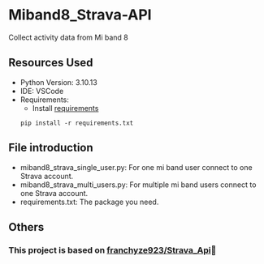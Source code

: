 # Miband8_Strava-API

Collect activity data from Mi band 8

## Resources Used

- Python Version: 3.10.13
- IDE: VSCode
- Requirements:
  - Install [requirements](https://github.com/JohnnyHsieh1020/Miband8_Strava-API/blob/main/requirements.txt)
  ```terminal
  pip install -r requirements.txt
  ```

## File introduction

- miband8_strava_single_user.py: For one mi band user connect to one Strava account.
- miband8_strava_multi_users.py: For multiple mi band users connect to one Strava account.
- requirements.txt: The package you need.

## Others

### This project is based on [franchyze923/Strava_Api](https://github.com/franchyze923/Code_From_Tutorials/tree/master/Strava_Api)🙏
